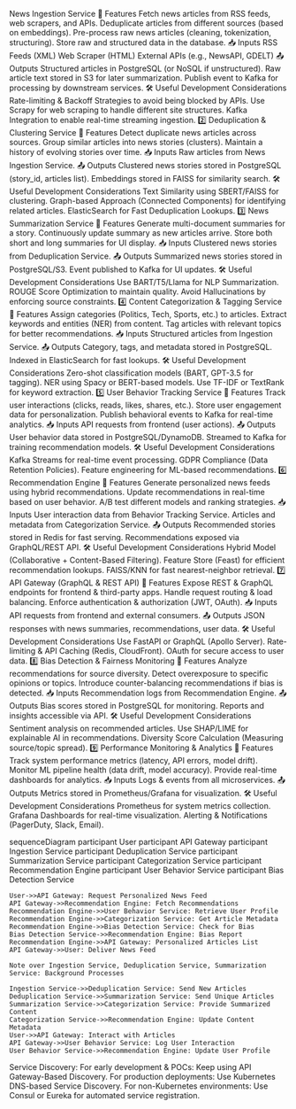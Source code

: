 News Ingestion Service
📌 Features
Fetch news articles from RSS feeds, web scrapers, and APIs.
Deduplicate articles from different sources (based on embeddings).
Pre-process raw news articles (cleaning, tokenization, structuring).
Store raw and structured data in the database.
📥 Inputs
RSS Feeds (XML)
Web Scraper (HTML)
External APIs (e.g., NewsAPI, GDELT)
📤 Outputs
Structured articles in PostgreSQL (or NoSQL if unstructured).
Raw article text stored in S3 for later summarization.
Publish event to Kafka for processing by downstream services.
🛠 Useful Development Considerations
Rate-limiting & Backoff Strategies to avoid being blocked by APIs.
Use Scrapy for web scraping to handle different site structures.
Kafka Integration to enable real-time streaming ingestion.
2️⃣ Deduplication & Clustering Service
📌 Features
Detect duplicate news articles across sources.
Group similar articles into news stories (clusters).
Maintain a history of evolving stories over time.
📥 Inputs
Raw articles from News Ingestion Service.
📤 Outputs
Clustered news stories stored in PostgreSQL (story_id, articles list).
Embeddings stored in FAISS for similarity search.
🛠 Useful Development Considerations
Text Similarity using SBERT/FAISS for clustering.
Graph-based Approach (Connected Components) for identifying related articles.
ElasticSearch for Fast Deduplication Lookups.
3️⃣ News Summarization Service
📌 Features
Generate multi-document summaries for a story.
Continuously update summary as new articles arrive.
Store both short and long summaries for UI display.
📥 Inputs
Clustered news stories from Deduplication Service.
📤 Outputs
Summarized news stories stored in PostgreSQL/S3.
Event published to Kafka for UI updates.
🛠 Useful Development Considerations
Use BART/T5/Llama for NLP Summarization.
ROUGE Score Optimization to maintain quality.
Avoid Hallucinations by enforcing source constraints.
4️⃣ Content Categorization & Tagging Service
📌 Features
Assign categories (Politics, Tech, Sports, etc.) to articles.
Extract keywords and entities (NER) from content.
Tag articles with relevant topics for better recommendations.
📥 Inputs
Structured articles from Ingestion Service.
📤 Outputs
Category, tags, and metadata stored in PostgreSQL.
Indexed in ElasticSearch for fast lookups.
🛠 Useful Development Considerations
Zero-shot classification models (BART, GPT-3.5 for tagging).
NER using Spacy or BERT-based models.
Use TF-IDF or TextRank for keyword extraction.
5️⃣ User Behavior Tracking Service
📌 Features
Track user interactions (clicks, reads, likes, shares, etc.).
Store user engagement data for personalization.
Publish behavioral events to Kafka for real-time analytics.
📥 Inputs
API requests from frontend (user actions).
📤 Outputs
User behavior data stored in PostgreSQL/DynamoDB.
Streamed to Kafka for training recommendation models.
🛠 Useful Development Considerations
Kafka Streams for real-time event processing.
GDPR Compliance (Data Retention Policies).
Feature engineering for ML-based recommendations.
6️⃣ Recommendation Engine
📌 Features
Generate personalized news feeds using hybrid recommendations.
Update recommendations in real-time based on user behavior.
A/B test different models and ranking strategies.
📥 Inputs
User interaction data from Behavior Tracking Service.
Articles and metadata from Categorization Service.
📤 Outputs
Recommended stories stored in Redis for fast serving.
Recommendations exposed via GraphQL/REST API.
🛠 Useful Development Considerations
Hybrid Model (Collaborative + Content-Based Filtering).
Feature Store (Feast) for efficient recommendation lookups.
FAISS/KNN for fast nearest-neighbor retrieval.
7️⃣ API Gateway (GraphQL & REST API)
📌 Features
Expose REST & GraphQL endpoints for frontend & third-party apps.
Handle request routing & load balancing.
Enforce authentication & authorization (JWT, OAuth).
📥 Inputs
API requests from frontend and external consumers.
📤 Outputs
JSON responses with news summaries, recommendations, user data.
🛠 Useful Development Considerations
Use FastAPI or GraphQL (Apollo Server).
Rate-limiting & API Caching (Redis, CloudFront).
OAuth for secure access to user data.
8️⃣ Bias Detection & Fairness Monitoring
📌 Features
Analyze recommendations for source diversity.
Detect overexposure to specific opinions or topics.
Introduce counter-balancing recommendations if bias is detected.
📥 Inputs
Recommendation logs from Recommendation Engine.
📤 Outputs
Bias scores stored in PostgreSQL for monitoring.
Reports and insights accessible via API.
🛠 Useful Development Considerations
Sentiment analysis on recommended articles.
Use SHAP/LIME for explainable AI in recommendations.
Diversity Score Calculation (Measuring source/topic spread).
9️⃣ Performance Monitoring & Analytics
📌 Features
Track system performance metrics (latency, API errors, model drift).
Monitor ML pipeline health (data drift, model accuracy).
Provide real-time dashboards for analytics.
📥 Inputs
Logs & events from all microservices.
📤 Outputs
Metrics stored in Prometheus/Grafana for visualization.
🛠 Useful Development Considerations
Prometheus for system metrics collection.
Grafana Dashboards for real-time visualization.
Alerting & Notifications (PagerDuty, Slack, Email).


sequenceDiagram
    participant User
    participant API Gateway
    participant Ingestion Service
    participant Deduplication Service
    participant Summarization Service
    participant Categorization Service
    participant Recommendation Engine
    participant User Behavior Service
    participant Bias Detection Service

    User->>API Gateway: Request Personalized News Feed
    API Gateway->>Recommendation Engine: Fetch Recommendations
    Recommendation Engine->>User Behavior Service: Retrieve User Profile
    Recommendation Engine->>Categorization Service: Get Article Metadata
    Recommendation Engine->>Bias Detection Service: Check for Bias
    Bias Detection Service->>Recommendation Engine: Bias Report
    Recommendation Engine->>API Gateway: Personalized Articles List
    API Gateway->>User: Deliver News Feed

    Note over Ingestion Service, Deduplication Service, Summarization Service: Background Processes

    Ingestion Service->>Deduplication Service: Send New Articles
    Deduplication Service->>Summarization Service: Send Unique Articles
    Summarization Service->>Categorization Service: Provide Summarized Content
    Categorization Service->>Recommendation Engine: Update Content Metadata
    User->>API Gateway: Interact with Articles
    API Gateway->>User Behavior Service: Log User Interaction
    User Behavior Service->>Recommendation Engine: Update User Profile


Service Discovery:
For early development & POCs: Keep using API Gateway-Based Discovery.
For production deployments: Use Kubernetes DNS-based Service Discovery.
For non-Kubernetes environments: Use Consul or Eureka for automated service registration.